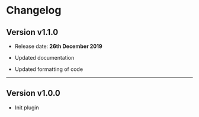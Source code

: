 # Changelog

## Version v1.1.0

* Release date: **26th December 2019**

* Updated documentation
* Updated formatting of code

-----

## Version v1.0.0

* Init plugin